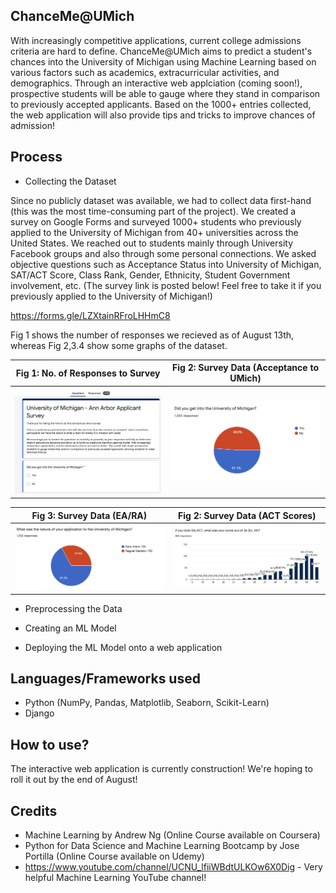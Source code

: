 ## ChanceMe@UMich
With increasingly competitive applications, current college admissions criteria are hard to define. ChanceMe@UMich aims to predict a student's chances into the University of Michigan using Machine Learning based on various factors such as academics, extracurricular activities, and demographics. Through an interactive web applciation (coming soon!), prospective students will be able to gauge where they stand in comparison to previously accepted applicants. Based on the 1000+ entries collected, the web application will also provide tips and tricks to improve chances of admission!

## Process

* Collecting the Dataset

Since no publicly dataset was available, we had to collect data first-hand (this was the most time-consuming part of the project). We created a survey on Google Forms and surveyed 1000+ students who previously applied to the University of Michigan from 40+ universities across the United States. We reached out to students mainly through University Facebook groups and also through some personal connections. We asked objective questions such as Acceptance Status into University of Michigan, SAT/ACT Score, Class Rank, Gender, Ethnicity, Student Government involvement, etc. (The survey link is posted below! Feel free to take it if you previously applied to the University of Michigan!)

https://forms.gle/LZXtainRFroLHHmC8

Fig 1 shows the number of responses we recieved as of August 13th, whereas Fig 2,3.4 show some graphs of the dataset.

| Fig 1: No. of Responses to Survey  | Fig 2: Survey Data (Acceptance to UMich) |
| ------------- | ------------- |
| <img src="/ChanceMeScreenshots/ChanceMeFig1.png" width=500>  | <img src="/ChanceMeScreenshots/ChanceMeFig2.png" width=500>   |

| Fig 3: Survey Data (EA/RA)  | Fig 2: Survey Data (ACT Scores) |
| ------------- | ------------- |
| <img src="/ChanceMeScreenshots/ChanceMeFig3.png" width=500>  | <img src="/ChanceMeScreenshots/ChanceMeFig4.png" width=500>   |








* Preprocessing the Data

* Creating an ML Model

* Deploying the ML Model onto a web application


## Languages/Frameworks used
* Python (NumPy, Pandas, Matplotlib, Seaborn, Scikit-Learn)
* Django


## How to use?
The interactive web application is currently construction! We're hoping to roll it out by the end of August!

## Credits
* Machine Learning by Andrew Ng (Online Course available on Coursera)
* Python for Data Science and Machine Learning Bootcamp by Jose Portilla (Online Course available on Udemy)
* https://www.youtube.com/channel/UCNU_lfiiWBdtULKOw6X0Dig - Very helpful Machine Learning YouTube channel!
